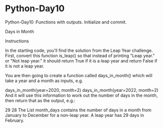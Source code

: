 # Python-Day10
Python-Day10 :Functions with outputs. Initialize and commit.

Days in Month

Instructions

In the starting code, you'll find the solution from the Leap Year challenge. First, convert this function is_leap() so that instead of printing "Leap year." or "Not leap year." it should return True if it is a leap year and return False if it is not a leap year.

You are then going to create a function called days_in_month() which will take a year and a month as inputs, e.g.

days_in_month(year=2020, month=2)
days_in_month(year=2022, month=2)
And it will use this information to work out the number of days in the month, then return that as the output, e.g.:

29
28
The List month_days contains the number of days in a month from January to December for a non-leap year. A leap year has 29 days in February.
